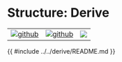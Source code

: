 # Structure: Derive

| | | |
|-|-|-|
[![github](https://img.shields.io/badge/github-source-blue.svg)](https://github.com/iotaledger/stronghold.rs/tree/dev/derive) | [![github](https://img.shields.io/badge/rust-docs-green.svg)](https://docs.rs/stronghold-communication)| [![](https://img.shields.io/crates/v/stronghold-derive.svg)](https://crates.io/crates/stronghold-derive)

{{ #include ../../derive/README.md }}
